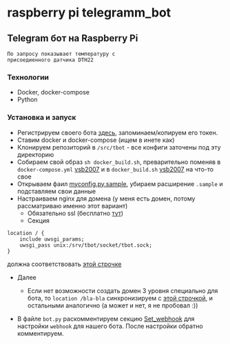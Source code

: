 # raspberry pi telegramm_bot

## Telegram бот на Raspberry Pi 
```
По запросу показывает температуру с
присоедиенного датчика DTH22
```

### Технологии
 - Docker, docker-compose
 - Python

### Установка и запуск
 - Регистрируем своего бота [здесь](https://core.telegram.org/bots#3-how-do-i-create-a-bot), запоминаем/копируем его токен.
 - Ставим docker и docker-compose (ищем в инете как)
 - Клонируем репозиторий в `/src/tbot` - все конфиги заточены под эту директорию
 - Собираем свой образ `sh docker_build.sh`, преварительно поменяв в `docker-compose.yml` [vsb2007](https://github.com/vsb2007/raspberry_telegramm_bot/blob/eb46c118f6f6fa0cabf7323a7100e22bac73e74f/docker-compose.yml#L5) 
и в `docker_build.sh` [vsb2007](https://github.com/vsb2007/raspberry_telegramm_bot/blob/497bf655755e04479f1314706a1186c5d64d22d5/docker_build.sh#L3) на что-то свое
 - Открываем фаил [myconfig.py.sample](config/myconfig.py.sample), убираем расширение `.sample` и подставляем свои данные
 - Настраиваем nginx для домена (у меня есть домен, потому рассматриваю именно этот вариант)
    * Обязательно ssl (бесплатно [тут](https://letsencrypt.org/))
    * Секция
```
location / {
	include uwsgi_params;
	uwsgi_pass unix:/srv/tbot/socket/tbot.sock;
}
```
 должна соответствовать [этой строчке](https://github.com/vsb2007/raspberry_telegramm_bot/blob/f2904be2290ce14fd414bc5954cfbd771170c50a/app/tbot.ini#L7)

 - Далее
    * Если нет возможности создать домен 3 уровня специально для бота, то `location /bla-bla` синхронизируем с [этой строчкой](https://github.com/vsb2007/raspberry_telegramm_bot/blob/b89f186550285efe4b8b71708fcea555098a7387/bot.py#L66),
    и остальными аналогично (а может и нет, я не пробовал :))

 - В файле `bot.py` раскомментируем секцию [Set_webhook](https://github.com/vsb2007/raspberry_telegramm_bot/blob/497bf655755e04479f1314706a1186c5d64d22d5/bot.py#L114)
для настройки `webhook` для нашего бота. После настройки обратно комментируем.

